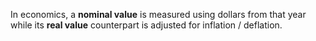 In economics, a **nominal value** is measured using dollars from that year while its **real value** counterpart is adjusted for inflation / deflation.